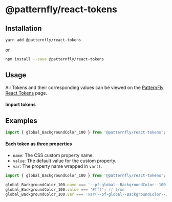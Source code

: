 # @patternfly/react-tokens

## Installation

```bash
yarn add @patternfly/react-tokens
```

or

```bash
npm install --save @patternfly/react-tokens
```

## Usage

All Tokens and their corresponding values can be viewed on the
[PatternFly React Tokens][token-page] page.

#### Import tokens

## Examples
```js
import { global_BackgroundColor_100 } from '@patternfly/react-tokens';
```

#### Each token as three properties

- `name`: The CSS custom property name.
- `value`: The default value for the custom property.
- `var`: The property name wrapped in `var()`.

```js
import { global_BackgroundColor_100 } from '@patternfly/react-tokens';

global_BackgroundColor_100.name === '--pf-global--BackgroundColor--100'; // true
global_BackgroundColor_100.value === '#fff'; // true
global_BackgroundColor_100.var === 'var(--pf-global--BackgroundColor--100)'; // true
```

[token-page]: https://patternfly-react.surge.sh/documentation/overview/global-css-variables

